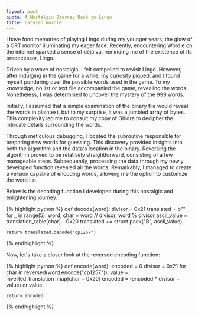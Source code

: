 ```yaml
---
layout: post
quote: A Nostalgic Journey Back to Lingo
title: Latvian Wordle
---
```


I have fond memories of playing Lingo during my younger years, the glow of a CRT monitor illuminating my
eager face. Recently, encountering Wordle on the internet sparked a sense of déjà vu, reminding me of
the existence of its predecessor, Lingo.

Driven by a wave of nostalgia, I felt compelled to revisit Lingo. However, after indulging in the game 
for a while, my curiosity piqued, and I found myself pondering over the possible words used in the game. 
To my knowledge, no list or text file accompanied the game, revealing the words. Nonetheless, I was 
determined to uncover the mystery of the 999 words.

Initially, I assumed that a simple examination of the binary file would reveal the words in plaintext,
but to my surprise, it was a jumbled array of bytes. This complexity led me to consult my copy of Ghidra 
to decipher the intricate details surrounding the words.

Through meticulous debugging, I located the subroutine responsible for preparing new words for guessing. 
This discovery provided insights into both the algorithm and the data's location in the binary. Reversing
the algorithm proved to be relatively straightforward, consisting of a few manageable steps. Subsequently,
processing the data through my newly developed function revealed all the words. Remarkably, I managed to 
create a version capable of encoding words, allowing me the option to customize the word list.

Below is the decoding function I developed during this nostalgic and enlightening journey:


{% highlight python %}
def decode(word):
    divisor = 0x21
    translated = b""
    for _ in range(5):
        word, char = word // divisor, word % divisor
        ascii_value = translation_table[char] - 0x20
        translated += struct.pack("B", ascii_value)

    return translated.decode("cp1257")
{% endhighlight %}

Now, let's take a closer look at the reversed encoding function:

{% highlight python %}
def encode(word):
    encoded = 0
    divisor = 0x21
    for char in reversed(word.encode("cp1257")):
        value = inverted_translation_map[char + 0x20]
        encoded = (encoded * divisor + value) or value

    return encoded
{% endhighlight %}


